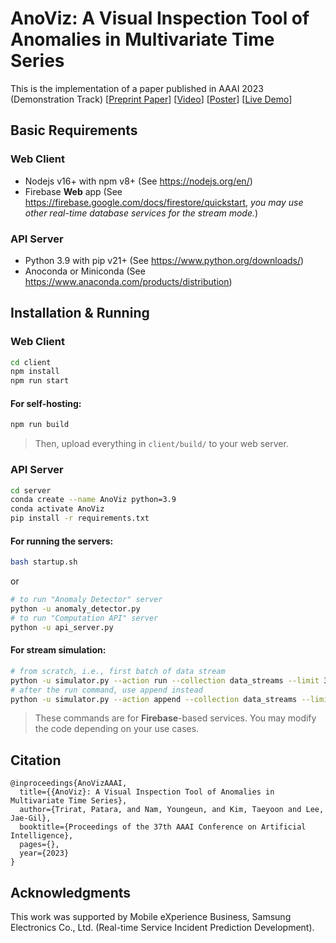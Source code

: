 # AnoViz: A Visual Inspection Tool of Anomalies in Multivariate Time Series

This is the implementation of a paper published in AAAI 2023 (Demonstration Track) [[Preprint Paper](https://time-cad.web.app/files/AnoViz_AAAI23_Paper.pdf)] [[Video](https://www.youtube.com/watch?v=fOHZO3xiMAA)] [[Poster](https://time-cad.web.app/files/AnoViz_AAAI23_Poster.pdf)] [[Live Demo](https://time-cad.web.app)]

## Basic Requirements
### Web Client
- Nodejs v16+ with npm v8+ (See https://nodejs.org/en/)
- Firebase **Web** app (See https://firebase.google.com/docs/firestore/quickstart, *you may use other real-time database services for the stream mode.*)
### API Server
- Python 3.9 with pip v21+ (See https://www.python.org/downloads/)
- Anoconda or Miniconda (See https://www.anaconda.com/products/distribution)

## Installation & Running
### Web Client
```bash
cd client
npm install
npm run start
```
#### For self-hosting: 
```bash
npm run build
```
> Then, upload everything in `client/build/` to your web server.
### API Server
```bash
cd server
conda create --name AnoViz python=3.9
conda activate AnoViz
pip install -r requirements.txt
```
#### For running the servers:
```bash
bash startup.sh
```
or
```bash
# to run "Anomaly Detector" server
python -u anomaly_detector.py
# to run "Computation API" server
python -u api_server.py
```
#### For stream simulation:
```bash
# from scratch, i.e., first batch of data stream
python -u simulator.py --action run --collection data_streams --limit 360
# after the run command, use append instead
python -u simulator.py --action append --collection data_streams --limit 36
```
> These commands are for **Firebase**-based services. You may modify the code depending on your use cases.

## Citation
```
@inproceedings{AnoVizAAAI,
  title={{AnoViz}: A Visual Inspection Tool of Anomalies in Multivariate Time Series},
  author={Trirat, Patara, and Nam, Youngeun, and Kim, Taeyoon and Lee, Jae-Gil},
  booktitle={Proceedings of the 37th AAAI Conference on Artificial Intelligence},
  pages={},
  year={2023}
}
```

## Acknowledgments
This work was supported by Mobile eXperience Business, Samsung Electronics Co., Ltd. (Real-time Service Incident Prediction Development).

